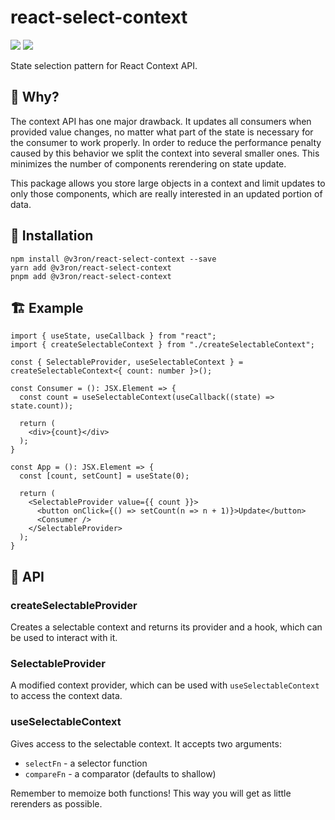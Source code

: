 # react-select-context

![](https://img.shields.io/github/actions/workflow/status/v3ron/react-select-context/release)
![](https://img.shields.io/npm/v/@v3ron/react-select-context)

State selection pattern for React Context API.

## 📝 Why?

The context API has one major drawback. It updates all consumers when provided value
changes, no matter what part of the state is necessary for the consumer to work properly.
In order to reduce the performance penalty caused by this behavior we split the context
into several smaller ones. This minimizes the number of components rerendering on state update.

This package allows you store large objects in a context and limit updates to only those
components, which are really interested in an updated portion of data.

## 🚀 Installation

```
npm install @v3ron/react-select-context --save
yarn add @v3ron/react-select-context
pnpm add @v3ron/react-select-context
```

## 🏗️ Example

```tsx
import { useState, useCallback } from "react";
import { createSelectableContext } from "./createSelectableContext";

const { SelectableProvider, useSelectableContext } = createSelectableContext<{ count: number }>();

const Consumer = (): JSX.Element => {
  const count = useSelectableContext(useCallback((state) => state.count));
  
  return (
    <div>{count}</div>
  );
}

const App = (): JSX.Element => {
  const [count, setCount] = useState(0);

  return (
    <SelectableProvider value={{ count }}>
      <button onClick={() => setCount(n => n + 1)}>Update</button>
      <Consumer />
    </SelectableProvider>
  );
}
```

## 🔧 API

### createSelectableProvider

Creates a selectable context and returns its provider and a hook, which can be used to interact
with it.

### SelectableProvider

A modified context provider, which can be used with `useSelectableContext` to access the context data.

### useSelectableContext

Gives access to the selectable context. It accepts two arguments:
* `selectFn` - a selector function
* `compareFn` - a comparator (defaults to shallow)

Remember to memoize both functions! This way you will get as little rerenders as possible.


